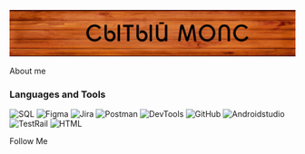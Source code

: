![Header](https://github.com/mariabakashova/mariabakashova/blob/main/assets/VYVESKA_SYTYJMOPS.jpg)

About me

### Languages and Tools
![SQL](https://img.shields.io/badge/-SQL-gray?style=for-the-badge&logo=mysql)
![Figma](https://img.shields.io/badge/-Figma-gray?style=for-the-badge&logo=figma)
![Jira](https://img.shields.io/badge/-Jira-gray?style=for-the-badge&logo=Jira&logoColor=0052cc)
![Postman](https://img.shields.io/badge/-Postman-gray?style=for-the-badge&logo=postman)
![DevTools](https://img.shields.io/badge/-DevTools-gray?style=for-the-badge&logo=googlechrome)
![GitHub](https://img.shields.io/badge/-GITHUB-gray?style=for-the-badge&logo=github)
![Androidstudio](https://img.shields.io/badge/-Androidstudio-gray?style=for-the-badge&logo=Androidstudio)
![TestRail](https://img.shields.io/badge/-TestRail-gray?style=for-the-badge&logo=testrail)
![HTML](https://img.shields.io/badge/-HTML-gray?style=for-the-badge&logo=html)

Follow Me